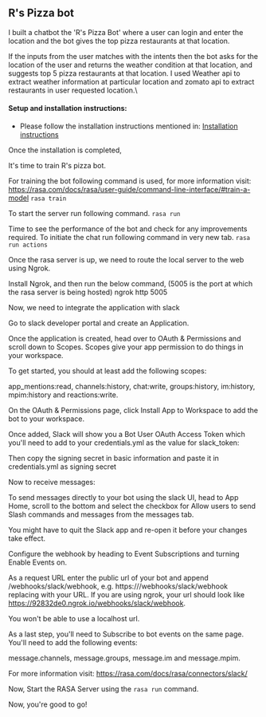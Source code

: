 ## R's Pizza bot

I built a chatbot the 'R's Pizza Bot' where a user can login and enter the location and the bot gives the top pizza 
restaurants at that location. 

If the inputs from the user matches with the intents then the bot asks for the location of the user and returns the weather condition at that location, and suggests top 5 pizza restaurants at that location.
I used Weather api to extract weather information at particular location and zomato api to extract restaurants in user requested location.\

#### Setup and installation instructions:
* Please follow the installation instructions mentioned in: [Installation instructions](installation-instructions.md)

Once the installation is completed,

It's time to train R's pizza bot. 

For training the bot following command is used, for more information visit: https://rasa.com/docs/rasa/user-guide/command-line-interface/#train-a-model
`rasa train`  

To start the server run following command.
`rasa run`

Time to see the performance of the bot and check for any improvements required.
To initiate the chat run following command in very new tab.
`rasa run actions`

Once the rasa server is up, we need to route the local server to the web using Ngrok.

Install Ngrok, and then run the below command, (5005 is the port at which the rasa server is being hosted)
ngrok http 5005

Now, we need to integrate the application with slack

Go to slack developer portal and create an Application.

Once the application is created, head over to OAuth & Permissions and scroll down to Scopes. Scopes give your app permission to do things in your workspace.

To get started, you should at least add the following scopes:

app_mentions:read,
channels:history,
chat:write,
groups:history,
im:history,
mpim:history and
reactions:write.

On the OAuth & Permissions page, click Install App to Workspace to add the bot to your workspace.

Once added, Slack will show you a Bot User OAuth Access Token which you'll need to add to your credentials.yml as the value for slack_token:

Then copy the signing secret in basic information and paste it in credentials.yml as signing secret

Now to receive messages:

To send messages directly to your bot using the slack UI, head to App Home, scroll to the bottom and select the checkbox for Allow users to send Slash commands and messages from the messages tab.

You might have to quit the Slack app and re-open it before your changes take effect.

Configure the webhook by heading to Event Subscriptions and turning Enable Events on.

As a request URL enter the public url of your bot and append /webhooks/slack/webhook, e.g. https://<host>/webhooks/slack/webhook replacing <host> with your URL. If you are using ngrok, your url should look like https://92832de0.ngrok.io/webhooks/slack/webhook.

You won't be able to use a localhost url.

As a last step, you'll need to Subscribe to bot events on the same page. You'll need to add the following events:

message.channels,
message.groups,
message.im and
message.mpim.

For more information visit: https://rasa.com/docs/rasa/connectors/slack/

Now, Start the RASA Server using the `rasa run` command.

Now, you're good to go!
  
  
  
